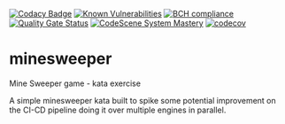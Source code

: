 [![Codacy Badge](https://api.codacy.com/project/badge/Grade/c8e046ebad254148950f6fea8f671594)](https://app.codacy.com/manual/undeadgrishnackh/minesweeper?utm_source=github.com&utm_medium=referral&utm_content=undeadgrishnackh/minesweeper&utm_campaign=Badge_Grade_Dashboard)
[![Known Vulnerabilities](https://snyk.io/test/github/undeadgrishnackh/minesweeper/badge.svg)](https://snyk.io/test/github/undeadgrishnackh/minesweeper/)
[![BCH compliance](https://bettercodehub.com/edge/badge/undeadgrishnackh/minesweeper?branch=master)](https://bettercodehub.com/)
[![Quality Gate Status](https://sonarcloud.io/api/project_badges/measure?project=undeadgrishnackh_minesweeper&metric=alert_status)](https://sonarcloud.io/dashboard?id=undeadgrishnackh_minesweeper)
[![CodeScene System Mastery](https://codescene.io/projects/7748/status-badges/system-mastery)](https://codescene.io/projects/7748)
[![codecov](https://codecov.io/gh/undeadgrishnackh/minesweeper/branch/master/graph/badge.svg)](https://codecov.io/gh/undeadgrishnackh/minesweeper)

# minesweeper
Mine Sweeper game - kata exercise

A simple minesweeper kata built to spike some potential improvement on the CI-CD pipeline doing it over multiple engines in parallel.
